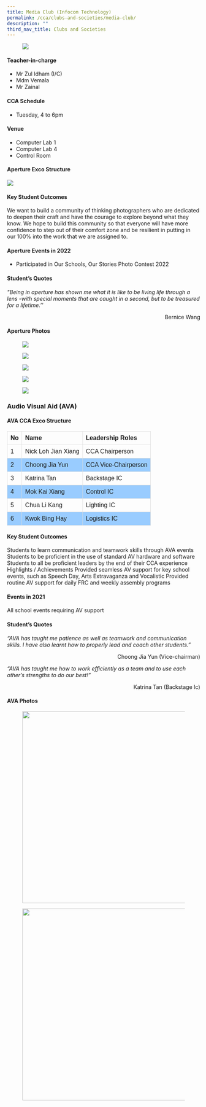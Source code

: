 ```yaml
---
title: Media Club (Infocom Technology)
permalink: /cca/clubs-and-societies/media-club/
description: ""
third_nav_title: Clubs and Societies
---
```

<figure><img src="/images/StudDevelopment/CCAs/Clubs_Societies/Media/Media-1.jpg"></figure>


#### Teacher-in-charge
* Mr Zul Idham (I/C)
* Mdm Vemala
* Mr Zainal

#### CCA Schedule
* Tuesday, 4 to 6pm

#### Venue
* Computer Lab 1
* Computer Lab 4
* Control Room

#### Aperture Exco Structure

![](/images/StudDevelopment/CCAs/Clubs_Societies/Media/Media.png)

#### Key Student Outcomes

We want to build a community of thinking photographers who are dedicated to deepen their craft and have the courage to explore beyond what they know. We hope to build this community so that everyone will have more confidence to step out of their comfort zone and be resilient in putting in our 100% into the work that we are assigned to.

#### Aperture Events in 2022

* Participated in Our Schools, Our Stories Photo Contest 2022

#### Student’s Quotes

*"Being in aperture has shown me what it is like to be living life through a lens -with special moments that are caught in a second, but to be treasured for a lifetime.’'*
<div style="text-align:right">Bernice Wang</div>

#### Aperture Photos

<figure><img src="/images/StudDevelopment/CCAs/Clubs_Societies/Media/Media-2.jpg"></figure>

<figure><img src="/images/StudDevelopment/CCAs/Clubs_Societies/Media/Media-3.jpg"></figure>

<figure><img src="/images/StudDevelopment/CCAs/Clubs_Societies/Media/Media-4.jpg"></figure>

<figure><img src="/images/StudDevelopment/CCAs/Clubs_Societies/Media/Media-5.jpg"></figure>

<figure><img src="/images/StudDevelopment/CCAs/Clubs_Societies/Media/Media-6.jpg"></figure>

### Audio Visual Aid (AVA)

#### AVA CCA Exco Structure

<style>
table {
  font-family: arial, sans-serif;
  border-collapse: collapse;
  width: 100%;
}

td, th {
  border: 1px solid #dddddd;
  text-align: left;
  padding: 8px;
}

tr:nth-child(even) {
  background-color: #99ccff;
}
</style>


| No | Name | Leadership Roles |
| -------- | -------- | -------- |
| 1    | 	Nick Loh Jian Xiang     | CCA Chairperson     |
| 2    | 	Choong Jia Yun     | CCA Vice-Chairperson   |
| 3    | 	Katrina Tan     | 	Backstage IC   |
| 4    | 	Mok Kai Xiang     | Control IC   |
| 5   | 	Chua Li Kang     | Lighting IC   |
| 6   | 	Kwok Bing Hay     | Logistics IC  |


#### Key Student Outcomes

Students to learn communication and teamwork skills through AVA events
Students to be proficient in the use of standard AV hardware and software
Students to all be proficient leaders by the end of their CCA experience
Highlights / Achievements
Provided seamless AV support for key school events, such as Speech Day, Arts Extravaganza and Vocalistic
Provided routine AV support for daily FRC and weekly assembly programs

#### Events in 2021

All school events requiring AV support

#### Student’s Quotes

*“AVA has taught me patience as well as teamwork and communication skills. I have also learnt how to properly lead and coach other students.”*

<div style="text-align:right">Choong Jia Yun (Vice-chairman)
</div>

*“AVA has taught me how to work efficiently as a team and to use each other’s strengths to do our best!”*
<div style="text-align:right">Katrina Tan (Backstage Ic)
</div>



#### AVA Photos

<figure><img src="/images/StudDevelopment/CCAs/Clubs_Societies/Media/AVA-1.jpg" style="width:500px;"></figure>


<figure><img src="/images/StudDevelopment/CCAs/Clubs_Societies/Media/AVA-2.jpg" style="width:500px;"></figure>